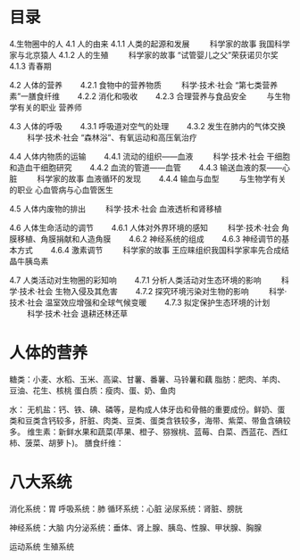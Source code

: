 # 目录
4.生物圈中的人
  4.1 人的由来
    4.1.1 人类的起源和发展
    　　   科学家的故事 我国科学家与北京猿人
    4.1.2 人的生殖
    　　   科学家的故事 “试管婴儿之父”荣获诺贝尔奖
    4.1.3 青春期

  4.2 人体的营养
  　　4.2.1 食物中的营养物质
  　　      科学·技术·社会 “第七类营养素”一膳食纤维
  　　4.2.2 消化和吸收
  　　4.2.3 合理营养与食品安全
  　　      与生物学有关的职业 营养师

  4.3 人体的呼吸
  　　4.3.1 呼吸道对空气的处理
  　　4.3.2 发生在肺内的气体交换
  　　      科学·技术·社会 “森林浴”、有氧运动和高压氧治疗

  4.4 人体内物质的运输
  　　4.4.1 流动的组织——血液
  　　      科学·技术·社会 干细胞和造血干细胞研究
  　　4.4.2 血流的管道——血管
  　　4.4.3 输送血液的泵——心脏
  　　      科学家的故事 血液循环的发现
  　　4.4.4 输血与血型
  　　      与生物学有关的职业 心血管病与心血管医生

  4.5 人体内废物的排出
  　　 科学·技术·社会 血液透析和肾移植

  4.6 人体生命活动的调节
  　　4.6.1 人体对外界环境的感知
  　　       科学·技术·社会 角膜移植、角膜捐献和人造角膜
  　　4.6.2 神经系统的组成
  　　4.6.3 神经调节的基本方式
  　　4.6.4 激素调节
  　　      科学家的故事 王应睐组织我国科学家率先合成结晶牛胰岛素

  4.7 人类活动对生物圈的彩知响
  　　4.7.1 分析人类活动对生态环境的影响
  　　      科学·技术·社会 生物入侵及其危害
  　　4.7.2 探究环境污染对生物的影响
  　　      科学·技术·社会 温室效应增强和全球气候变暖
  　　4.7.3 拟定保护生态环境的计划
  　　      科学·技术·社会 退耕还林还草


 # 人体的营养
 糖类：小麦、水稻、玉米、高粱、甘薯、番薯、马铃薯和藕
 脂肪：肥肉、羊肉、豆油、花生、核桃
 蛋白质：瘦肉、蛋、奶、鱼肉

 水：
 无机盐：钙、铁、碘、磷等，是构成人体牙齿和骨骼的重要成份。鲜奶、蛋类和豆类含钙较多，肝脏、肉类、豆类、蛋类含铁较多，海带、紫菜、带鱼含碘较多。
 维生素：新鲜水果和蔬菜(苹果、橙子、猕猴桃、蓝莓、白菜、西蓝花、西红柿、菠菜、胡萝卜)。
 膳食纤维：


# 八大系统
消化系统：胃
呼吸系统：肺
循环系统：心脏
泌尿系统：肾脏、膀胱

神经系统：大脑
内分泌系统：垂体、肾上腺、胰岛、性腺、甲状腺、胸腺

运动系统
生殖系统
